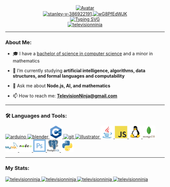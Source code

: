 <div id="header" align="center">
    <a href="https://github.com/televisionninja"> <img src="https://avatars.githubusercontent.com/u/41529985" width="100" alt="Avatar"/> </a>
    <div id="badges">
        <a href="https://linkedin.com/in/stanley-v-386922191" target="blank"> <img align="center" src="https://img.shields.io/badge/LinkedIn-blue?style=for-the-badge&logo=linkedin" alt="stanley-v-386922191"/> </a>
        <a href="https://discord.gg/wG8PfEdWJK" target="blank"> <img align="center" src="https://img.shields.io/badge/discord-blue?style=for-the-badge&logo=discord" alt="wG8PfEdWJK" /> </a>
    </div>
    <div id="greeting">
        <a href="https://github.com/televisionninja"> <img src="https://readme-typing-svg.demolab.com?font=Calibri&size=35&duration=2000&pause=4000&color=e6edf3&background=0d1117&multiline=true&center=true&lines=Hi%20%F0%9F%91%8B%2C%20I'm%20TelevisionNinja" alt="Typing SVG" /> </a>
    </div>
    <div id="count">
        <a href="https://github.com/televisionninja"> <img src="https://komarev.com/ghpvc/?username=televisionninja&color=blue&style=flat" alt="televisionninja" /> </a>
    </div>
</div>

---

<h3 align="left">About Me:</h3>

- 🎓 I have a [bachelor of science in computer science](https://computer-science-and-computer-engineering.uark.edu/index.php) and a minor in mathematics

- 🌱 I’m currently studying **artificial intelligence, algorithms, data structures, and formal languages and computability**

- 💬 Ask me about **Node.js, AI, and mathematics**

- 📫 How to reach me: **TelevisionNinja@gmail.com**

---

<h3 align="left">🛠️ Languages and Tools:</h3>

<p align="left">
    <a href="https://www.arduino.cc/" target="_blank" rel="noreferrer"> <img src="https://cdn.worldvectorlogo.com/logos/arduino-1.svg" alt="arduino" width="40" height="40"/> </a> <a href="https://www.blender.org/" target="_blank" rel="noreferrer"> <img src="https://download.blender.org/branding/community/blender_community_badge_white.svg" alt="blender" width="40" height="40"/> </a> <a href="https://www.w3schools.com/cpp/" target="_blank" rel="noreferrer"> <img src="https://raw.githubusercontent.com/devicons/devicon/master/icons/cplusplus/cplusplus-original.svg" alt="cplusplus" width="40" height="40"/> </a> <a href="https://git-scm.com/" target="_blank" rel="noreferrer"> <img src="https://www.vectorlogo.zone/logos/git-scm/git-scm-icon.svg" alt="git" width="40" height="40"/> </a> <a href="https://www.adobe.com/in/products/illustrator.html" target="_blank" rel="noreferrer"> <img src="https://www.vectorlogo.zone/logos/adobe_illustrator/adobe_illustrator-icon.svg" alt="illustrator" width="40" height="40"/> </a> <a href="https://www.java.com" target="_blank" rel="noreferrer"> <img src="https://raw.githubusercontent.com/devicons/devicon/master/icons/java/java-original.svg" alt="java" width="40" height="40"/> </a> <a href="https://developer.mozilla.org/en-US/docs/Web/JavaScript" target="_blank" rel="noreferrer"> <img src="https://raw.githubusercontent.com/devicons/devicon/master/icons/javascript/javascript-original.svg" alt="javascript" width="40" height="40"/> </a> <a href="https://www.linux.org/" target="_blank" rel="noreferrer"> <img src="https://raw.githubusercontent.com/devicons/devicon/master/icons/linux/linux-original.svg" alt="linux" width="40" height="40"/> </a> <a href="https://www.mongodb.com/" target="_blank" rel="noreferrer"> <img src="https://raw.githubusercontent.com/devicons/devicon/master/icons/mongodb/mongodb-original-wordmark.svg" alt="mongodb" width="40" height="40"/> </a> <a href="https://www.mysql.com/" target="_blank" rel="noreferrer"> <img src="https://raw.githubusercontent.com/devicons/devicon/master/icons/mysql/mysql-original-wordmark.svg" alt="mysql" width="40" height="40"/> </a> <a href="https://nodejs.org" target="_blank" rel="noreferrer"> <img src="https://raw.githubusercontent.com/devicons/devicon/master/icons/nodejs/nodejs-original-wordmark.svg" alt="nodejs" width="40" height="40"/> </a> <a href="https://www.photoshop.com/en" target="_blank" rel="noreferrer"> <img src="https://raw.githubusercontent.com/devicons/devicon/master/icons/photoshop/photoshop-line.svg" alt="photoshop" width="40" height="40"/> </a> <a href="https://www.postgresql.org" target="_blank" rel="noreferrer"> <img src="https://raw.githubusercontent.com/devicons/devicon/master/icons/postgresql/postgresql-original-wordmark.svg" alt="postgresql" width="40" height="40"/> </a> <a href="https://www.python.org" target="_blank" rel="noreferrer"> <img src="https://raw.githubusercontent.com/devicons/devicon/master/icons/python/python-original.svg" alt="python" width="40" height="40"/> </a>
</p>

---

<h3 align="left">My Stats:</h3>

<a href="https://github.com/televisionninja"> <img src="https://github-stats-alpha.vercel.app/api?username=televisionninja" alt="televisionninja" /> </a>
<a href="https://github.com/televisionninja"> <img src="https://github-readme-stats.vercel.app/api/top-langs/?username=televisionninja&layout=compact&show_icons=true&locale=en&hide=css,scss,html" alt="televisionninja" /> </a>
<a href="https://github.com/televisionninja"> <img src="https://github-readme-stats.vercel.app/api?username=televisionninja&show_icons=true&locale=en" alt="televisionninja" /> </a>
<a href="https://github.com/televisionninja"> <img src="https://github-profile-trophy.vercel.app/?username=televisionninja" alt="televisionninja" /> </a>
